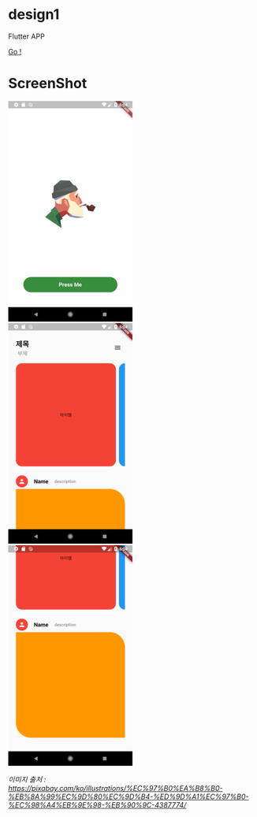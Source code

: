 # design1

Flutter APP

<a href="https://github.com/doyle-jspy/flutterDesign/tree/master/design1/lib"> Go ! </a>

# ScreenShot
<img src="../etc/Screenshot_1566720249.png" width="50%"></img>
<img src="../etc/Screenshot_1566720252.png" width="50%"></img>
<img src="../etc/Screenshot_1566720257.png" width="50%"></img>

*이미지 출처 :
https://pixabay.com/ko/illustrations/%EC%97%B0%EA%B8%B0-%EB%8A%99%EC%9D%80%EC%9D%B4-%ED%9D%A1%EC%97%B0-%EC%98%A4%EB%9E%98-%EB%90%9C-4387774/*
